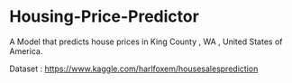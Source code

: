 # Housing-Price-Predictor
A Model that predicts house prices in King County , WA , United States of America. 

Dataset : https://www.kaggle.com/harlfoxem/housesalesprediction

